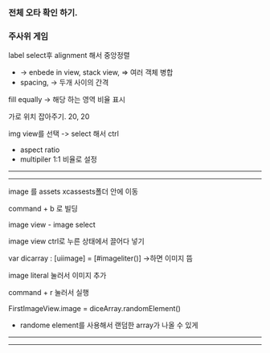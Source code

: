### 전체 오타 확인 하기.


### 주사위 게임

label select후 alignment 해서 중앙정렬

- -> enbede in view, stack view, => 여러 객체 병합
- spacing, -> 두개 사이의 간격

fill equally -> 해당 하는 영역 비율 표시

가로 위치 잡아주기. 20, 20


img view를 선택 -> select 해서 ctrl

- aspect ratio
- multipiler 1:1 비율로 설정





---
---




image 를 assets xcassests폴더 안에 이동

command + b 로 빌딩

image view - image select 

image view ctrl로 누른 상태에서 끌어다 넣기

var dicarray : [uiimage] = [#imageliter()] ->하면 이미지 뜸

image literal 눌러서 이미지 추가

command + r 눌러서 실행

FirstImageView.image = diceArray.randomElement()
- randome element를 사용해서 랜덤한 array가 나올 수 있게

---
---

